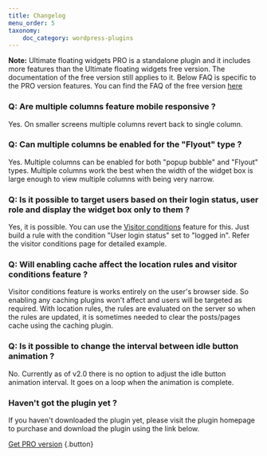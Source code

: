 ```yaml
---
title: Changelog
menu_order: 5
taxonomy:
    doc_category: wordpress-plugins
---
```


__Note:__ Ultimate floating widgets PRO is a standalone plugin and it includes more features than the Ultimate floating widgets free version. The documentation of the free version still applies to it. Below FAQ is specific to the PRO version features. You can find the FAQ of the free version [here](../faq.md)

### Q: Are multiple columns feature mobile responsive ?

Yes. On smaller screens multiple columns revert back to single column.

### Q: Can multiple columns be enabled for the "Flyout" type ?

Yes. Multiple columns can be enabled for both "popup bubble" and "Flyout" types. Multiple columns work the best when the width of the widget box is large enough to view multiple columns with being very narrow.

### Q: Is it possible to target users based on their login status, user role and display the widget box only to them ?

Yes, it is possible. You can use the [Visitor conditions](./visitor-conditions.md) feature for this. Just build a rule with the condition "User login status" set to "logged in". Refer the visitor conditions page for detailed example.

### Q: Will enabling cache affect the location rules and visitor conditions feature ?

Visitor conditions feature is works entirely on the user's browser side. So enabling any caching plugins won't affect and users will be targeted as required. With location rules, the rules are evaluated on the server so when the rules are updated, it is sometimes needed to clear the posts/pages cache using the caching plugin.

### Q: Is it possible to change the interval between idle button animation ?

No. Currently as of v2.0 there is no option to adjust the idle button animation interval. It goes on a loop when the animation is complete.

### Haven't got the plugin yet ?

If you haven't downloaded the plugin yet, please visit the plugin homepage to purchase and download the plugin using the link below.

[Get PRO version](/wordpress-plugins/ultimate-floating-widgets-pro/?utm_source=doc&utm_medium=faq&utm_campaign=ufw-pro#purchase) {.button}